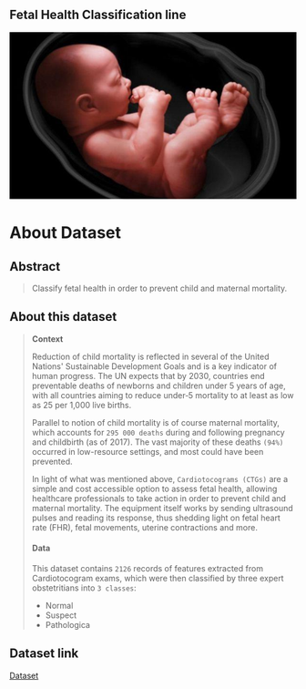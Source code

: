 ## Fetal Health Classification line

![](Images\47-192359-stages-growth-fetus-mother-womb-9.jpeg)

# **About Dataset**


## **Abstract**

> Classify fetal health in order to prevent child and maternal mortality.
>

## **About this dataset**

 >**Context**
>
>Reduction of child mortality is reflected in several of the United Nations' Sustainable Development Goals and is a key indicator of human progress.
>The UN expects that by 2030, countries end preventable deaths of newborns and children under 5 years of age, with all countries aiming to reduce under‑5 mortality to at least as low as 25 per 1,000 live births.
>
>Parallel to notion of child mortality is of course maternal mortality, which accounts for `295 000 deaths` during and following pregnancy and childbirth (as of 2017). The vast majority of these deaths `(94%)` occurred in low-resource settings, and most could have been prevented.
>
>In light of what was mentioned above, `Cardiotocograms (CTGs)` are a simple and cost accessible option to assess fetal health, allowing healthcare professionals to take action in order to prevent child and maternal mortality. The equipment itself works by sending ultrasound pulses and reading its response, thus shedding light on fetal heart rate (FHR), fetal movements, uterine contractions and more.
>
>#### **Data**
>This dataset contains `2126` records of features extracted from Cardiotocogram exams, which were then classified by three expert obstetritians into `3 classes`:
>
>* Normal
>* Suspect
>* Pathologica

## **Dataset link**
[Dataset](https://www.kaggle.com/datasets/andrewmvd/fetal-health-classification)
